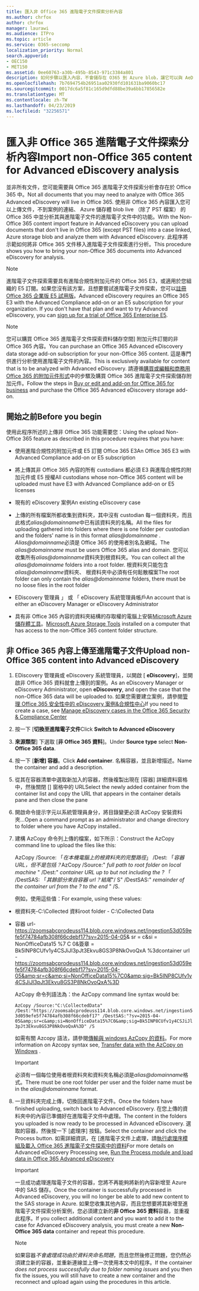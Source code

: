```yaml
---
title: 匯入非 Office 365 進階電子文件探索分析內容
ms.author: chrfox
author: chrfox
manager: laurawi
ms.audience: ITPro
ms.topic: article
ms.service: O365-seccomp
localization_priority: Normal
search.appverid:
- OEC150
- MET150
ms.assetid: 0ee60763-a30b-495b-8543-971c3384a801
description: 如何步驟以匯入內容，不會儲存在 O365 到 Azure blob，讓它可以與 AeD 分析
ms.openlocfilehash: 7b7694754b26951aa02930fd101631ba9060bc17
ms.sourcegitcommit: 0017dc6a5f81c165d9dfd88be39a6bb17856582e
ms.translationtype: MT
ms.contentlocale: zh-TW
ms.lasthandoff: 04/23/2019
ms.locfileid: "32256571"
---
```

# <a name="import-non-office-365-content-for-advanced-ediscovery-analysis"></a><span data-ttu-id="02e39-103">匯入非 Office 365 進階電子文件探索分析內容</span><span class="sxs-lookup"><span data-stu-id="02e39-103">Import non-Office 365 content for Advanced eDiscovery analysis</span></span>

<span data-ttu-id="02e39-104">並非所有文件，您可能需要與 Office 365 進階電子文件探索分析會存在於 Office 365 中。</span><span class="sxs-lookup"><span data-stu-id="02e39-104">Not all documents that you may need to analyze with Office 365 Advanced eDiscovery will live in Office 365.</span></span> <span data-ttu-id="02e39-105">使用非 Office 365 內容匯入您可以上傳文件，不到案例的連結、 Azure 儲存體 blob live （除了 PST 檔案） 的 Office 365 中並分析其與進階電子文件的進階電子文件中的功能。</span><span class="sxs-lookup"><span data-stu-id="02e39-105">With the Non-Office 365 content import feature in Advanced eDiscovery you can upload documents that don't live in Office 365 (except PST files) into a case linked, Azure storage blob and analyze them with Advanced eDiscovery.</span></span> <span data-ttu-id="02e39-106">此程序將示範如何將非 Office 365 文件移入進階電子文件探索進行分析。</span><span class="sxs-lookup"><span data-stu-id="02e39-106">This procedure shows you how to bring your non-Office 365 documents into Advanced eDiscovery for analysis.</span></span>
  
> [!NOTE]
> <span data-ttu-id="02e39-p102">進階電子文件探索需要具有進階合規性附加元件的 Office 365 E3，或適用於您組織的 E5 訂閱。如果您沒有該方案，且想要嘗試進階電子文件探索，您可以[註冊 Office 365 企業版 E5 試用版](https://go.microsoft.com/fwlink/p/?LinkID=698279)。</span><span class="sxs-lookup"><span data-stu-id="02e39-p102">Advanced eDiscovery requires an Office 365 E3 with the Advanced Compliance add-on or an E5 subscription for your organization. If you don't have that plan and want to try Advanced eDiscovery, you can [sign up for a trial of Office 365 Enterprise E5](https://go.microsoft.com/fwlink/p/?LinkID=698279).</span></span> 
  
> [!NOTE]
> <span data-ttu-id="02e39-109">您可以購買 Office 365 進階電子文件探索資料儲存空間] 附加元件訂閱的非 Office 365 內容。</span><span class="sxs-lookup"><span data-stu-id="02e39-109">You can purchase an Office 365 Advanced eDiscovery data storage add-on subscription for your non-Office 365 content.</span></span> <span data-ttu-id="02e39-110">這是專門供進行分析使用進階電子文件的內容。</span><span class="sxs-lookup"><span data-stu-id="02e39-110">This is exclusively available for content that is to be analyzed with Advanced eDiscovery.</span></span> <span data-ttu-id="02e39-111">請遵循[購買或編輯和商務用 Office 365 的附加元件形式](https://support.office.com/article/Buy-or-edit-an-add-on-for-Office-365-for-business-4e7b57d6-b93b-457d-aecd-0ea58bff07a6)中的步驟及購買 Office 365 進階電子文件探索儲存附加元件。</span><span class="sxs-lookup"><span data-stu-id="02e39-111">Follow the steps in [Buy or edit and add-on for Office 365 for business](https://support.office.com/article/Buy-or-edit-an-add-on-for-Office-365-for-business-4e7b57d6-b93b-457d-aecd-0ea58bff07a6) and purchase the Office 365 Advanced eDiscovery storage add-on.</span></span> 
  
## <a name="before-you-begin"></a><span data-ttu-id="02e39-112">開始之前</span><span class="sxs-lookup"><span data-stu-id="02e39-112">Before you begin</span></span>

<span data-ttu-id="02e39-113">使用此程序所述的上傳非 Office 365 功能需要您：</span><span class="sxs-lookup"><span data-stu-id="02e39-113">Using the upload Non-Office 365 feature as described in this procedure requires that you have:</span></span>
  
- <span data-ttu-id="02e39-114">使用進階合規性的附加元件或 E5 訂閱 Office 365 E3</span><span class="sxs-lookup"><span data-stu-id="02e39-114">An Office 365 E3 with Advanced Compliance add-on or E5 subscription</span></span>
    
- <span data-ttu-id="02e39-115">將上傳其非 Office 365 內容的所有 custodians 都必須 E3 與進階合規性的附加元件或 E5 授權</span><span class="sxs-lookup"><span data-stu-id="02e39-115">All custodians whose non-Office 365 content will be uploaded must have E3 with Advanced Compliance add-on or E5 licenses</span></span>
    
- <span data-ttu-id="02e39-116">現有的 eDiscovery 案例</span><span class="sxs-lookup"><span data-stu-id="02e39-116">An existing eDiscovery case</span></span>
    
- <span data-ttu-id="02e39-117">上傳的所有檔案所都收集到資料夾，其中沒有 custodian 每一個資料夾，而且此格式*alias@domainname*中已有該資料夾的名稱。</span><span class="sxs-lookup"><span data-stu-id="02e39-117">All the files for uploading gathered into folders where there is one folder per custodian and the folders' name is in this format  *alias@domainname*  .</span></span> <span data-ttu-id="02e39-118">*Alias@domainname*必須是 Office 365 的使用者別名及網域。</span><span class="sxs-lookup"><span data-stu-id="02e39-118">The  *alias@domainname*  must be users Office 365 alias and domain.</span></span> <span data-ttu-id="02e39-119">您可以收集所有*alias@domainname*資料夾到根資料夾。</span><span class="sxs-lookup"><span data-stu-id="02e39-119">You can collect all the  *alias@domainname*  folders into a root folder.</span></span> <span data-ttu-id="02e39-120">根資料夾只能包含*alias@domainname*資料夾、 根資料夾中必須有任何鬆散檔案</span><span class="sxs-lookup"><span data-stu-id="02e39-120">The root folder can only contain the  *alias@domainname*  folders, there must be no loose files in the root folder</span></span> 
    
- <span data-ttu-id="02e39-121">EDiscovery 管理員 」 或 「 eDiscovery 系統管理員帳戶</span><span class="sxs-lookup"><span data-stu-id="02e39-121">An account that is either an eDiscovery Manager or eDiscovery Administrator</span></span>
    
- <span data-ttu-id="02e39-122">具有非 Office 365 內容的資料夾結構的存取權的電腦上安裝[Microsoft Azure 儲存體工具](https://aka.ms/downloadazcopy)。</span><span class="sxs-lookup"><span data-stu-id="02e39-122">[Microsoft Azure Storage Tools](https://aka.ms/downloadazcopy) installed on a computer that has access to the non-Office 365 content folder structure.</span></span> 
    
## <a name="upload-non-office-365-content-into-advanced-ediscovery"></a><span data-ttu-id="02e39-123">非 Office 365 內容上傳至進階電子文件</span><span class="sxs-lookup"><span data-stu-id="02e39-123">Upload non-Office 365 content into Advanced eDiscovery</span></span>

1. <span data-ttu-id="02e39-124">EDiscovery 管理員或 eDiscovery 系統管理員，以開啟 [ **eDiscovery**]，並開啟非 Office 365 資料就會上傳到的案例。</span><span class="sxs-lookup"><span data-stu-id="02e39-124">As an eDiscovery Manager or eDiscovery Administrator, open **eDiscovery**, and open the case that the non-Office 365 data will be uploaded to.</span></span> <span data-ttu-id="02e39-125">如果您需要建立案例，請參閱[管理 Office 365 安全性中的 eDiscovery 案例&amp;合規性中心](manage-ediscovery-cases.md)</span><span class="sxs-lookup"><span data-stu-id="02e39-125">If you need to create a case, see [Manage eDiscovery cases in the Office 365 Security &amp; Compliance Center](manage-ediscovery-cases.md)</span></span>
    
2. <span data-ttu-id="02e39-126">按一下 [**切換至進階電子文件**</span><span class="sxs-lookup"><span data-stu-id="02e39-126">Click **Switch to Advanced eDiscovery**</span></span>
    
3. <span data-ttu-id="02e39-127">**來源類型**] 下選取 [**非 Office 365 資料**]。</span><span class="sxs-lookup"><span data-stu-id="02e39-127">Under **Source type** select **Non-Office 365 data**.</span></span>
    
4. <span data-ttu-id="02e39-128">按一下 [**新增] 容器**。</span><span class="sxs-lookup"><span data-stu-id="02e39-128">Click **Add container**.</span></span> <span data-ttu-id="02e39-129">名稱容器，並且新增描述。</span><span class="sxs-lookup"><span data-stu-id="02e39-129">Name the container and add a description.</span></span>
    
5. <span data-ttu-id="02e39-130">從其在容器清單中選取新加入的容器，然後複製出現在 [容器] 詳細資料窗格中，然後關閉 [] 窗格中的 URL</span><span class="sxs-lookup"><span data-stu-id="02e39-130">Select the newly added container from the container list and copy the URL that appears in the container details pane and then close the pane</span></span>
    
6. <span data-ttu-id="02e39-131">開啟命令提示字元以系統管理員身分，將目錄變更必須 AzCopy 安裝資料夾...</span><span class="sxs-lookup"><span data-stu-id="02e39-131">Open a command prompt as an administrator and change directory to folder where you have AzCopy installed..</span></span>
    
7. <span data-ttu-id="02e39-132">建構 AzCopy 命令列上傳的檔案，如下所示：</span><span class="sxs-lookup"><span data-stu-id="02e39-132">Construct the AzCopy command line to upload the files like this:</span></span>
    
    <span data-ttu-id="02e39-133">AzCopy /Source: 「*在本機電腦上的根資料夾的完整路徑*」 /Dest: 「*容器 URL，但不是包括？*</span><span class="sxs-lookup"><span data-stu-id="02e39-133">AzCopy /Source:" *full path to root folder on local machine*  " /Dest:"  *container URL up to but not including the ?*</span></span>  <span data-ttu-id="02e39-134">「 /DestSAS: 「*其餘部分來自容器 url？結尾*"/ S</span><span class="sxs-lookup"><span data-stu-id="02e39-134">" /DestSAS:"  *remainder of the container url from the ? to the end*  " /S.</span></span> 
    
    <span data-ttu-id="02e39-135">例如，使用這些值：</span><span class="sxs-lookup"><span data-stu-id="02e39-135">For example, using these values:</span></span> 
    
  - <span data-ttu-id="02e39-136">根資料夾-C:\Collected 資料</span><span class="sxs-lookup"><span data-stu-id="02e39-136">root folder - C:\Collected Data</span></span> 
    
  - <span data-ttu-id="02e39-137">容器 url- https://zoomsabcprodeuss114.blob.core.windows.net/ingestion53d059efe5f74784afb308f66cdebf17?sv=2015-04-05&amp; sr = c&amp;si = NonOfficeData15 %7 C 0&amp;簽章 = Bk5INP8CUfv1y4CSJiJl3pJt3Ekvu8GS3P8NkOvoQxA %3d</span><span class="sxs-lookup"><span data-stu-id="02e39-137">container url - https://zoomsabcprodeuss114.blob.core.windows.net/ingestion53d059efe5f74784afb308f66cdebf17?sv=2015-04-05&amp;sr=c&amp;si=NonOfficeData15%7C0&amp;sig=Bk5INP8CUfv1y4CSJiJl3pJt3Ekvu8GS3P8NkOvoQxA%3D</span></span>
    
    <span data-ttu-id="02e39-138">AzCopy 命令列語法為：</span><span class="sxs-lookup"><span data-stu-id="02e39-138">the AzCopy command line syntax would be:</span></span>
    
     `AzCopy /Source:"C:\CollectedData" /Dest:"https://zoomsabcprodeuss114.blob.core.windows.net/ingestion53d059efe5f74784afb308f66cdebf17" /DestSAS:"?sv=2015-04-05&amp;sr=c&amp;si=NonOfficeData15%7C0&amp;sig=Bk5INP8CUfv1y4CSJiJl3pJt3Ekvu8GS3P8NkOvoQxA%3D" /S`
    
    <span data-ttu-id="02e39-139">如需有關 Azcopy 語法，請參閱[傳輸與 windows AzCopy 的資料](https://docs.microsoft.com/azure/storage/common/storage-use-azcopy)。</span><span class="sxs-lookup"><span data-stu-id="02e39-139">For more information on Azcopy syntax see, [Transfer data with the AzCopy on Windows](https://docs.microsoft.com/azure/storage/common/storage-use-azcopy) .</span></span> 
    
    > [!IMPORTANT]
    > <span data-ttu-id="02e39-140">必須有一個每位使用者根資料夾和資料夾名稱必須是*alias@domainname*格式。</span><span class="sxs-lookup"><span data-stu-id="02e39-140">There must be one root folder per user and the folder name must be in the  *alias@domainname*  format.</span></span> 
  
8. <span data-ttu-id="02e39-141">一旦資料夾完成上傳，切換回進階電子文件。</span><span class="sxs-lookup"><span data-stu-id="02e39-141">Once the folders have finished uploading, switch back to Advanced eDiscovery.</span></span> <span data-ttu-id="02e39-142">在您上傳的資料夾中的內容已準備好在進階電子文件中處理。</span><span class="sxs-lookup"><span data-stu-id="02e39-142">The content in the folders you uploaded is now ready to be processed in Advanced eDiscovery.</span></span> <span data-ttu-id="02e39-143">選取的容器，然後按一下 [處理序] 按鈕。</span><span class="sxs-lookup"><span data-stu-id="02e39-143">Select the container and click the Process button.</span></span> <span data-ttu-id="02e39-144">如需詳細資訊，在 [進階電子文件上處理，請[執行處理序模組及載入 Office 365 進階電子文件探索中的資料](run-the-process-module-and-load-data-in-advanced-ediscovery.md)</span><span class="sxs-lookup"><span data-stu-id="02e39-144">For more details on Advanced eDiscovery Processing see, [Run the Process module and load data in Office 365 Advanced eDiscovery](run-the-process-module-and-load-data-in-advanced-ediscovery.md)</span></span>
    
    > [!IMPORTANT]
    > <span data-ttu-id="02e39-145">一旦成功處理進階電子文件的容器，您將不再能夠將新的內容新增至 Azure 中的 SAS 儲存。</span><span class="sxs-lookup"><span data-stu-id="02e39-145">Once the container is successfully processed in Advanced eDiscovery, you will no longer be able to add new content to the SAS storage in Azure.</span></span> <span data-ttu-id="02e39-146">如果您收集其他內容，而且您想要將其新增至進階電子文件探索分析案例，您必須建立新的**非 Office 365 資料**容器，並重複此程序。</span><span class="sxs-lookup"><span data-stu-id="02e39-146">If you collect additional content and you want to add it to the case for Advanced eDiscovery analysis, you must create a new **Non-Office 365 data** container and repeat this procedure.</span></span> 
  
    > [!NOTE]
    > <span data-ttu-id="02e39-147">如果容器*不會處理成功由於資料夾命名問題*，而且您然後修正問題，您仍然必須建立新的容器，並重新連線並上傳一次使用本文中的程序。</span><span class="sxs-lookup"><span data-stu-id="02e39-147">If the container  *does not process successfully due to folder naming issues*  and you then fix the issues, you will still have to create a new container and the reconnect and upload again using the procedures in this article.</span></span> 
  

